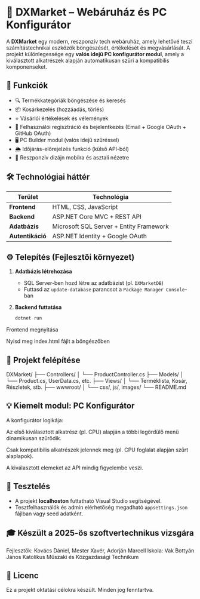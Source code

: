 # 🛒 DXMarket – Webáruház és PC Konfigurátor

A **DXMarket** egy modern, reszponzív tech webáruház, amely lehetővé teszi számítástechnikai eszközök böngészését, értékelését és megvásárlását. A projekt különlegessége egy **valós idejű PC konfigurátor modul**, amely a kiválasztott alkatrészek alapján automatikusan szűri a kompatibilis komponenseket.

## 📌 Funkciók

- 🔍 Termékkategóriák böngészése és keresés
- 📦 Kosárkezelés (hozzáadás, törlés)
- ⭐ Vásárlói értékelések és vélemények
- 🔐 Felhasználói regisztráció és bejelentkezés (Email + Google OAuth + GitHub OAuth)
- 🖥️ PC Builder modul (valós idejű szűréssel)
- 🌦️ Időjárás-előrejelzés funkció (külső API-ból)
- 📱 Reszponzív dizájn mobilra és asztali nézetre

## 🛠️ Technológiai háttér

| Terület           | Technológia                                |
|-------------------|--------------------------------------------|
| **Frontend**      | HTML, CSS, JavaScript                      |
| **Backend**       | ASP.NET Core MVC + REST API                |
| **Adatbázis**     | Microsoft SQL Server + Entity Framework    |
| **Autentikáció**  | ASP.NET Identity + Google OAuth            |

## ⚙️ Telepítés (Fejlesztői környezet)

1. **Adatbázis létrehozása**
   - SQL Server-ben hozd létre az adatbázist (pl. `DXMarketDB`)
   - Futtasd az `update-database` parancsot a `Package Manager Console`-ban

2. **Backend futtatása**
   ```bash
   dotnet run
Frontend megnyitása

Nyisd meg index.html fájlt a böngészőben


## 📂 Projekt felépítése
DXMarket/
├── Controllers/
│   └── ProductController.cs
├── Models/
│   └── Product.cs, UserData.cs, etc.
├── Views/
│   └── Terméklista, Kosár, Részletek, stb.
├── wwwroot/
│   └── css/, js/, images/
└── README.md

## 💡 Kiemelt modul: PC Konfigurátor
A konfigurátor logikája:

Az első kiválasztott alkatrész (pl. CPU) alapján a többi legördülő menü dinamikusan szűrődik.

Csak kompatibilis alkatrészek jelennek meg (pl. CPU foglalat alapján szűrt alaplapok).

A kiválasztott elemeket az API mindig figyelembe veszi.

## 🧪 Tesztelés

- A projekt **localhoston** futtatható Visual Studio segítségével.
- Tesztfelhasználók és admin elérhetőség megadható `appsettings.json` fájlban vagy seed adatként.


## 🎓 Készült a 2025-ös szoftvertechnikus vizsgára
Fejlesztők: Kovács Dániel, Mester Xavér, Adorján Marcell
Iskola: Vak Bottyán János Katolikus Műszaki és Közgazdasági Technikum

## 📜 Licenc
Ez a projekt oktatási célokra készült. Minden jog fenntartva.